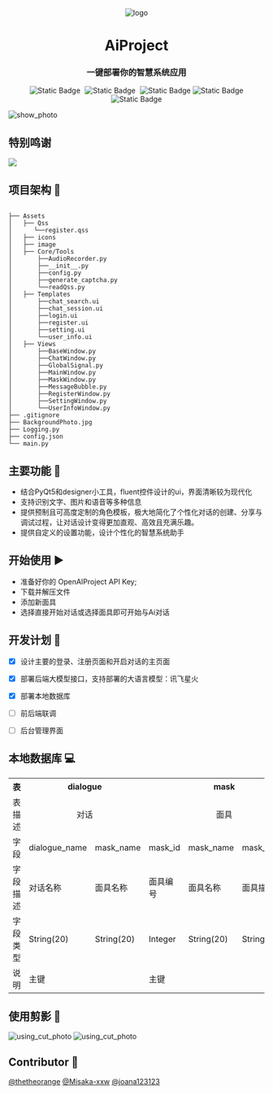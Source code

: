 <div align="center">   
<img  alt="logo" src="https://github.com/thetheorange/AiProject/blob/main/Assets/image/logo.jpg" />
</div>

<h1 align="center">AiProject</h1>

<h3 align="center">一键部署你的智慧系统应用</h3>
 <div align="center">   
    <img alt="Static Badge" src="https://img.shields.io/badge/language-python_3.11-blue" style="margin-right: 5px;">    
    <img alt="Static Badge" src="https://img.shields.io/badge/flask-3.0.3-orange" style="margin-right: 5px;">    
    <img alt="Static Badge" src="https://img.shields.io/badge/SQLAlchemy-2.0.30-green">    
	<img alt="Static Badge" src=https://img.shields.io/badge/Front%20End-PyQt_Fluent_Widgets-pink>
    <img alt="Static Badge" src=https://img.shields.io/badge/manage%20interface-vue2-purple>
</div>


![show_photo](https://github.com/thetheorange/AiProject/blob/main/Assets/image/show.jpg)

## 特别鸣谢

[![](https://github.com/thetheorange/AiProject/blob/main/Assets/image/xunfei_logo.png)](https://xinghuo.xfyun.cn/)


## 项目架构  :bookmark_tabs:
```text

├── Assets
│   ├── Qss
│      └──register.qss
│   ├── icons
│   ├── image
│   ├── Core/Tools
│       ├──AudioRecorder.py
│       ├──__init__.py
│       ├──config.py
│       ├──generate_captcha.py
│       └──readQss.py
│   ├── Templates
│       ├──chat_search.ui
│       ├──chat_session.ui
│       ├──login.ui
│       ├──register.ui
│       ├──setting.ui
│       └──user_info.ui
│   ├── Views
│       ├──BaseWindow.py
│       ├──ChatWindow.py
│       ├──GlobalSignal.py
│       ├──MainWindow.py
│       ├──MaskWindow.py
│       ├──MessageBubble.py
│       ├──RegisterWindow.py
│       ├──SettingWindow.py
│       └──UserInfoWindow.py
├── .gitignore
├── BackgroundPhoto.jpg
├── Logging.py
├── config.json
└── main.py

```
## 主要功能 :calling:
- 结合PyQt5和designer小工具，fluent控件设计的ui，界面清晰较为现代化
- 支持识别文字、图片和语音等多种信息
- 提供预制且可高度定制的角色模板，极大地简化了个性化对话的创建、分享与调试过程，让对话设计变得更加直观、高效且充满乐趣。
- 提供自定义的设置功能，设计个性化的智慧系统助手

## 开始使用 :arrow_forward:
- 准备好你的 OpenAIProject API Key;
- 下载并解压文件
- 添加新面具
- 选择直接开始对话或选择面具即可开始与Ai对话

## 开发计划 :calendar:
- [x] 设计主要的登录、注册页面和开启对话的主页面
- [x] 部署后端大模型接口，支持部署的大语言模型：讯飞星火
- [x] 部署本地数据库
- [ ] 前后端联调
- [ ] 后台管理界面



## 本地数据库 :computer:

<table>  
    <tr>    
        <th style="text-align: center;" colspan="1">表</th> 
        <th style="text-align: center;" colspan="2">dialogue</th>    
        <th style="text-align: center;" colspan="3">mask</th>    
        <th style="text-align: center;" colspan="6">message</th>    
        <th style="text-align: center;" colspan="2">user</th>     
    </tr>   
    <tr>    
        <td style="text-align: center;" colspan="1">表描述</td> 
        <td style="text-align: center;" colspan="2">对话</td>    
        <td style="text-align: center;" colspan="3">面具</td>    
        <td style="text-align: center;" colspan="6">信息</td>    
        <td style="text-align: center;" colspan="2">用户登录信息</td>     
    </tr>  
    <tr> 
        <td style="text-align: center;">字段</td >   
        <td  style="text-align: center;">dialogue_name</td>  
        <td  style="text-align: center;">mask_name</td>  
        <!-- 表头2下的3列 -->  
        <td  style="text-align: center;">mask_id</td>  
        <td  style="text-align: center;">mask_name</td>  
        <td  style="text-align: center;">mask_describe</td>  
        <!-- 表头3下的6列 -->  
        <td  style="text-align: center;">send_id</td>  
        <td  style="text-align: center;">sender</td>  
        <td  style="text-align: center;">send_time</td>  
        <td  style="text-align: center;">send_type</td>  
        <td  style="text-align: center;">send_info</td>  
        <td  style="text-align: center;">send_succeed</td>  
        <!-- 表头4下的2列 -->  
        <td style="text-align: center;">user_id</td>  
        <td style="text-align: center;">user_keyword</td>  
    </tr>   
    <tr> 
        <td>字段描述</td>   
        <td>对话名称</td>  
        <td>面具名称</td>  
        <!-- 表头2下的3列 -->  
        <td>面具编号</td>  
        <td>面具名称</td>  
        <td>面具描述</td>  
        <!-- 表头3下的6列 -->  
        <td>发送者编号</td>  
        <td>发送者</td>  
        <td>信息发送时间</td>  
        <td>信息发送类型</td>  
        <td>发送的信息</td>  
        <td>发生是否成功</td>  
        <!-- 表头4下的2列 -->  
        <td>账号</td>  
        <td>密码</td>  
    </tr>  
    <tr> 
        <td>字段类型</td>   
        <td>String(20)</td>  
        <td>String(20)</td>  
        <!-- 表头2下的3列 -->  
        <td>Integer</td>  
        <td>String(20)</td>  
        <td>String(500)</td>  
        <!-- 表头3下的6列 -->  
        <td> </td>  
        <td>Enum</td>  
        <td>DateTime</td>  
        <td>Enum</td>  
        <td>String(2000)</td>  
        <td>Boolean</td>  
        <!-- 表头4下的2列 -->  
        <td>String(50)</td>  
        <td>String(50)</td>  
    </tr>  
    <tr> 
        <td>说明</td>   
        <td>主键</td>  
        <td> </td>  
        <!-- 表头2下的3列 -->  
        <td>主键</td>  
        <td></td>  
        <td></td>  
        <!-- 表头3下的6列 -->  
        <td>主键 </td>  
        <td>USER/GPT</td>  
        <td></td>  
        <td>TEXT/IMAGE/AUDIO</td>  
        <td></td>  
        <td></td>  
        <!-- 表头4下的2列 -->  
        <td></td>  
        <td></td>  
    </tr>  
</table>


##  使用剪影 :sparkler: 
 <img alt="using_cut_photo" src="https://github.com/thetheorange/AiProject/blob/main/Assets/image/using_cut_photo.jpg">
<img alt="using_cut_photo" src="https://github.com/thetheorange/AiProject/blob/main/Assets/image/using_cut_photo2.jpg">

## Contributor :bow:
[@thetheorange](https://github.com/thetheorange)
[@Misaka-xxw](https://github.com/Misaka-xxw)
[@joana123123](https://github.com/joana123123)
